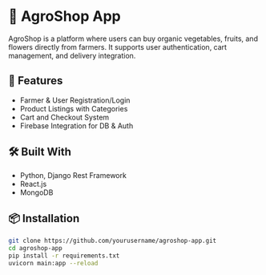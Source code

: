 # 🌾 AgroShop App

AgroShop is a platform where users can buy organic vegetables, fruits, and flowers directly from farmers. It supports user authentication, cart management, and delivery integration.

## 🚀 Features
- Farmer & User Registration/Login
- Product Listings with Categories
- Cart and Checkout System
- Firebase Integration for DB & Auth
  
## 🛠️ Built With
- Python, Django Rest Framework
- React.js
- MongoDB

## 📦 Installation

```bash
git clone https://github.com/yourusername/agroshop-app.git
cd agroshop-app
pip install -r requirements.txt
uvicorn main:app --reload
